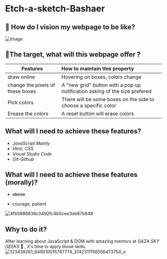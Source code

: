 # Etch-a-sketch-Bashaer
## :memo: How do I vision my webpage to be like?
![image](https://user-images.githubusercontent.com/70339752/98078860-8ec4b980-1e7b-11eb-83e8-2924b66ceec1.png)


## :rocket:The target, what will this webpage offer ? 
 | Features          | How to maintain this property            |
| ----------------- |:----------------------- |
| draw online       | Hovering on boxes, colors change  |
| change the pixels of these boxes | A "new grid" button with a pop up notification asking of the size prefered    |
| Pick colors     | There will be some boxes on the side to choose a specific color  |
| Erease the colors      | A reset button will erase colors    | 

## What will I need to achieve these features? 
 -  *JavaScript Mainly*
 -  *Html, CSS* 
-  *Visual Studio Code*
-  *Git-Github*
## What will I need to achieve these features  (morally)? 
- ~~stress~~

- courage, patient


![4fb5886838c0492fc4b0cee3de87b648](https://user-images.githubusercontent.com/70339752/98025032-dc0c4100-1e11-11eb-9f9a-03917eb86c8d.jpg)

## Why to do it? 
After learning  about JavaScript  & DOM with amazing mentors at *GAZA SKY GEEKS* :tada: , it's time to apply those skills.
![123439261_649010015767774_3742311156556473754_n](https://user-images.githubusercontent.com/70339752/98028012-28f21680-1e16-11eb-9235-7601bbcf4f57.jpg)


